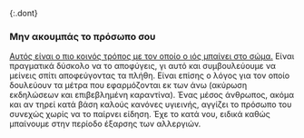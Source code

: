 {:.dont}
### Μην ακουμπάς το πρόσωπο σου

[Αυτός είναι ο πιο κοινός τρόπος με τον οποίο ο ιός μπαίνει στο σώμα.](https://www.cdc.gov/coronavirus/2019-ncov/about/transmission.html)
Είναι πραγματικά δύσκολο να το αποφύγεις, γι αυτό και συμβουλεύουμε να μείνεις σπίτι αποφεύγοντας τα πλήθη. Είναι επίσης ο λόγος για τον οποίο δουλεύουν τα μέτρα που εφαρμόζονται εκ των άνω (ακύρωση εκδηλώσεων και επιβεβλημένη καραντίνα). Ένας μέσος άνθρωπος, ακόμα και αν τηρεί κατά βάση καλούς κανόνες υγιεινής, αγγίζει το πρόσωπο του συνεχώς χωρίς να το παίρνει είδηση. Έχε το κατά νου, ειδικά καθώς μπαίνουμε στην περίοδο έξαρσης των αλλεργιών.
